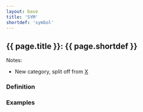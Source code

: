 ```yaml
---
layout: base
title: 'SYM'
shortdef: 'symbol'
---
```


## {{ page.title }}: {{ page.shortdef }}

Notes:

* New category, split off from [X](X.html)

### Definition

### Examples
